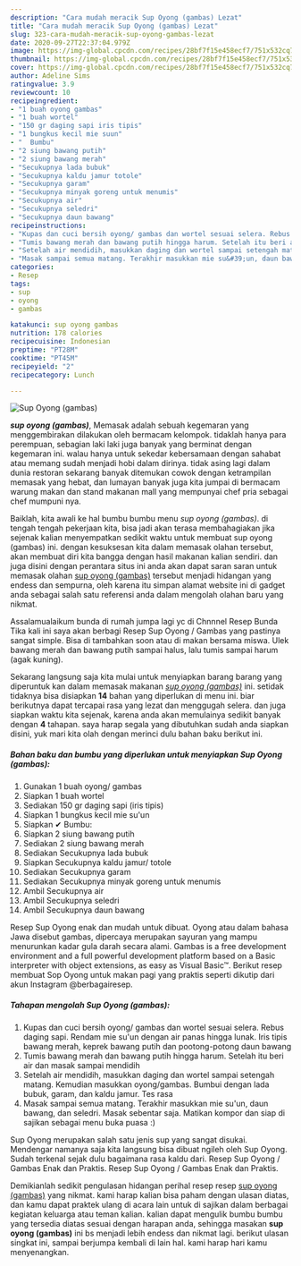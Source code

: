 ```yaml
---
description: "Cara mudah meracik Sup Oyong (gambas) Lezat"
title: "Cara mudah meracik Sup Oyong (gambas) Lezat"
slug: 323-cara-mudah-meracik-sup-oyong-gambas-lezat
date: 2020-09-27T22:37:04.979Z
image: https://img-global.cpcdn.com/recipes/28bf7f15e458ecf7/751x532cq70/sup-oyong-gambas-foto-resep-utama.jpg
thumbnail: https://img-global.cpcdn.com/recipes/28bf7f15e458ecf7/751x532cq70/sup-oyong-gambas-foto-resep-utama.jpg
cover: https://img-global.cpcdn.com/recipes/28bf7f15e458ecf7/751x532cq70/sup-oyong-gambas-foto-resep-utama.jpg
author: Adeline Sims
ratingvalue: 3.9
reviewcount: 10
recipeingredient:
- "1 buah oyong gambas"
- "1 buah wortel"
- "150 gr daging sapi iris tipis"
- "1 bungkus kecil mie suun"
- "  Bumbu"
- "2 siung bawang putih"
- "2 siung bawang merah"
- "Secukupnya lada bubuk"
- "Secukupnya kaldu jamur totole"
- "Secukupnya garam"
- "Secukupnya minyak goreng untuk menumis"
- "Secukupnya air"
- "Secukupnya seledri"
- "Secukupnya daun bawang"
recipeinstructions:
- "Kupas dan cuci bersih oyong/ gambas dan wortel sesuai selera. Rebus daging sapi. Rendam mie su&#39;un dengan air panas hingga lunak. Iris tipis bawang merah, keprek bawang putih dan pootong-potong daun bawang"
- "Tumis bawang merah dan bawang putih hingga harum. Setelah itu beri air dan masak sampai mendidih"
- "Setelah air mendidih, masukkan daging dan wortel sampai setengah matang. Kemudian masukkan oyong/gambas. Bumbui dengan lada bubuk, garam, dan kaldu jamur. Tes rasa"
- "Masak sampai semua matang. Terakhir masukkan mie su&#39;un, daun bawang, dan seledri. Masak sebentar saja. Matikan kompor dan siap di sajikan sebagai menu buka puasa :)"
categories:
- Resep
tags:
- sup
- oyong
- gambas

katakunci: sup oyong gambas 
nutrition: 178 calories
recipecuisine: Indonesian
preptime: "PT28M"
cooktime: "PT45M"
recipeyield: "2"
recipecategory: Lunch

---
```



![Sup Oyong (gambas)](https://img-global.cpcdn.com/recipes/28bf7f15e458ecf7/751x532cq70/sup-oyong-gambas-foto-resep-utama.jpg)

<b><i>sup oyong (gambas)</i></b>, Memasak adalah sebuah kegemaran yang menggembirakan dilakukan oleh bermacam kelompok. tidaklah hanya para perempuan, sebagian laki laki juga banyak yang berminat dengan kegemaran ini. walau hanya untuk sekedar kebersamaan dengan sahabat atau memang sudah menjadi hobi dalam dirinya. tidak asing lagi dalam dunia restoran sekarang banyak ditemukan cowok dengan ketrampilan memasak yang hebat, dan lumayan banyak juga kita jumpai di bermacam warung makan dan stand makanan mall yang mempunyai chef pria sebagai chef mumpuni nya.

Baiklah, kita awali ke hal bumbu bumbu menu <i>sup oyong (gambas)</i>. di tengah tengah pekerjaan kita, bisa jadi akan terasa membahagiakan jika sejenak kalian menyempatkan sedikit waktu untuk membuat sup oyong (gambas) ini. dengan kesuksesan kita dalam memasak olahan tersebut, akan membuat diri kita bangga dengan hasil makanan kalian sendiri. dan juga disini dengan perantara situs ini anda akan dapat saran saran untuk memasak olahan <u>sup oyong (gambas)</u> tersebut menjadi hidangan yang endess dan sempurna, oleh karena itu simpan alamat website ini di gadget anda sebagai salah satu referensi anda dalam mengolah olahan baru yang nikmat.

Assalamualaikum bunda di rumah jumpa lagi yc di Chnnnel Resep Bunda Tika kali ini saya akan berbagi Resep Sup Oyong / Gambas yang pastinya sangat simple. Bisa di tambahkan soon atau di makan bersama miswa. Ulek bawang merah dan bawang putih sampai halus, lalu tumis sampai harum (agak kuning).


Sekarang langsung saja kita mulai untuk menyiapkan barang barang yang diperuntuk kan dalam memasak makanan <u><i>sup oyong (gambas)</i></u> ini. setidak tidaknya bisa disiapkan <b>14</b> bahan yang diperlukan di menu ini. biar berikutnya dapat tercapai rasa yang lezat dan menggugah selera. dan juga siapkan waktu kita sejenak, karena anda akan memulainya sedikit banyak dengan <b>4</b> tahapan. saya harap segala yang dibutuhkan sudah anda siapkan disini, yuk mari kita olah dengan merinci dulu bahan baku berikut ini.

<!--inarticleads1-->

##### Bahan baku dan bumbu yang diperlukan untuk menyiapkan Sup Oyong (gambas):

1. Gunakan 1 buah oyong/ gambas
1. Siapkan 1 buah wortel
1. Sediakan 150 gr daging sapi (iris tipis)
1. Siapkan 1 bungkus kecil mie su&#39;un
1. Siapkan  ✔ Bumbu:
1. Siapkan 2 siung bawang putih
1. Sediakan 2 siung bawang merah
1. Sediakan Secukupnya lada bubuk
1. Siapkan Secukupnya kaldu jamur/ totole
1. Sediakan Secukupnya garam
1. Sediakan Secukupnya minyak goreng untuk menumis
1. Ambil Secukupnya air
1. Ambil Secukupnya seledri
1. Ambil Secukupnya daun bawang


Resep Sup Oyong enak dan mudah untuk dibuat. Oyong atau dalam bahasa Jawa disebut gambas, dipercaya merupakan sayuran yang mampu menurunkan kadar gula darah secara alami. Gambas is a free development environment and a full powerful development platform based on a Basic interpreter with object extensions, as easy as Visual Basic™. Berikut resep membuat Sop Oyong untuk makan pagi yang praktis seperti dikutip dari akun Instagram @berbagairesep. 

<!--inarticleads2-->

##### Tahapan mengolah Sup Oyong (gambas):

1. Kupas dan cuci bersih oyong/ gambas dan wortel sesuai selera. Rebus daging sapi. Rendam mie su&#39;un dengan air panas hingga lunak. Iris tipis bawang merah, keprek bawang putih dan pootong-potong daun bawang
1. Tumis bawang merah dan bawang putih hingga harum. Setelah itu beri air dan masak sampai mendidih
1. Setelah air mendidih, masukkan daging dan wortel sampai setengah matang. Kemudian masukkan oyong/gambas. Bumbui dengan lada bubuk, garam, dan kaldu jamur. Tes rasa
1. Masak sampai semua matang. Terakhir masukkan mie su&#39;un, daun bawang, dan seledri. Masak sebentar saja. Matikan kompor dan siap di sajikan sebagai menu buka puasa :)


Sup Oyong merupakan salah satu jenis sup yang sangat disukai. Mendengar namanya saja kita langsung bisa dibuat ngileh oleh Sup Oyong. Sudah terkenal sejak dulu bagaimana rasa kaldu dari. Resep Sup Oyong / Gambas Enak dan Praktis. Resep Sup Oyong / Gambas Enak dan Praktis. 

Demikianlah sedikit pengulasan hidangan perihal resep resep <u>sup oyong (gambas)</u> yang nikmat. kami harap kalian bisa paham dengan ulasan diatas, dan kamu dapat praktek ulang di acara lain untuk di sajikan dalam berbagai kegiatan keluarga atau teman kalian. kalian dapat mengulik bumbu bumbu yang tersedia diatas sesuai dengan harapan anda, sehingga masakan <b>sup oyong (gambas)</b> ini bs menjadi lebih endess dan nikmat lagi. berikut ulasan singkat ini, sampai berjumpa kembali di lain hal. kami harap hari kamu menyenangkan.
